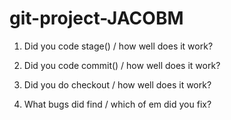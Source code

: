 # git-project-JACOBM
1.  Did you code stage() / how well does it work?

2.  Did you code commit() / how well does it work?

3. Did you do checkout / how well does it work?

4. What bugs did find / which of em did you fix?
